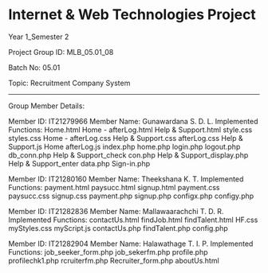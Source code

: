 # Internet & Web Technologies Project
Year 1_Semester 2

Project Group ID: MLB_05.01_08

Batch No: 05.01

Topic: Recruitment Company System

*******************************************************************************
Group Member Details:

Member ID: IT21279966
Member Name: Gunawardana S. D. L.
Implemented Functions: 
    Home.html
    Home - afterLog.html
    Help & Support.html
    style.css
    styles.css
    Home - afterLog.css
    Help & Support.css
    afterLog.css
    Help & Support.js
    Home afterLog.js
    index.php
    home.php
    login.php
    logout.php
    db_conn.php
    Help & Support_check con.php
    Help & Support_display.php
    Help & Support_enter data.php
    Sign-in.php


Member ID: IT21280160
Member Name: Theekshana K. T.
Implemented Functions:
    payment.html
    paysucc.html
    signup.html
    payment.css
    paysucc.css
    signup.css
    payment.php
    signup.php
    configx.php
    configy.php


Member ID: IT21282836
Member Name: Mallawaarachchi T. D. R.
Implemented Functions:
    contactUs.html
    findJob.html
    findTalent.html
    HF.css
    myStyles.css
    myScript.js
    contactUs.php
    findTalent.php
    config.php
    
    
Member ID: IT21282904
Member Name: Halawathage T. I. P.
Implemented Functions:
    job_seeker_form.php
    job_sekerfm.php
    profile.php
    profilechk1.php
    rcruiterfm.php
    Recruiter_form.php
    aboutUs.html
